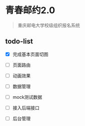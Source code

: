 # 青春邮约2.0

> 重庆邮电大学校级组织报名系统

## todo-list

- [x] 完成基本页面切图
- [ ] 页面路由
- [ ] 动画效果
- [ ] 数据管理
- [ ] mock测试数据
- [ ] 接入后端接口
- [ ] 后台管理

